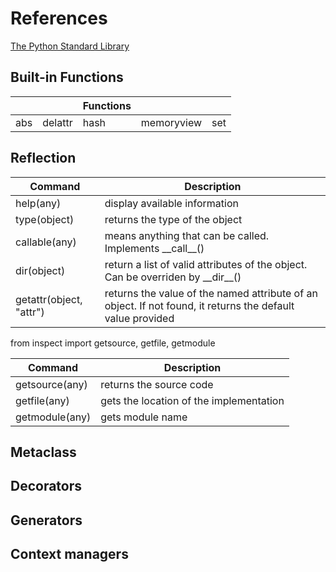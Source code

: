 
# References

[The Python Standard Library](https://docs.python.org/3/library/index.html)

## Built-in Functions

|  |  | Functions |  |  |
|--- | --- | --- | --- | --- |
| abs | delattr | hash | memoryview | set | 

## Reflection

| Command | Description |
| --- | --- |
| help(any) | display available information |
| type(object) | returns the type of the object |
| callable(any) | means anything that can be called. Implements \_\_call\_\_() |
| dir(object) | return a list of valid attributes of the object. Can be overriden by \_\_dir\_\_() |
| getattr(object, "attr") | returns the value of the named attribute of an object. If not found, it returns the default value provided |

from inspect import getsource, getfile, getmodule

| Command | Description |
| --- | --- |
| getsource(any) | returns the source code |
| getfile(any) | gets the location of the implementation |
| getmodule(any) | gets module name |

## Metaclass



## Decorators



## Generators



## Context managers
